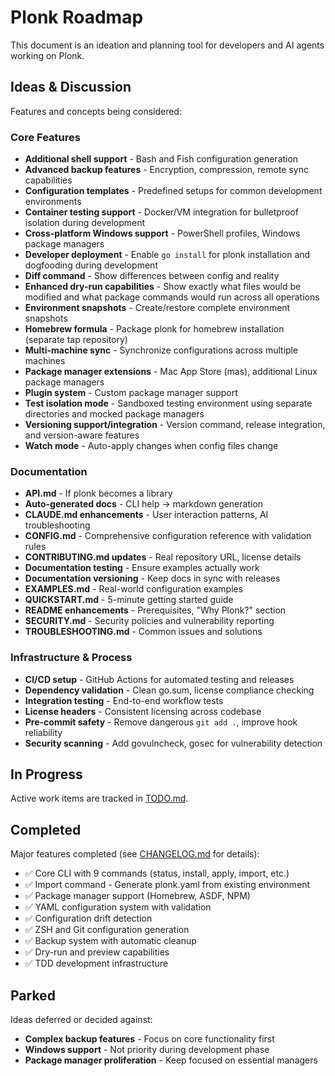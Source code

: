 # Plonk Roadmap

This document is an ideation and planning tool for developers and AI agents working on Plonk.

## Ideas & Discussion

Features and concepts being considered:

### Core Features
- **Additional shell support** - Bash and Fish configuration generation
- **Advanced backup features** - Encryption, compression, remote sync capabilities
- **Configuration templates** - Predefined setups for common development environments
- **Container testing support** - Docker/VM integration for bulletproof isolation during development
- **Cross-platform Windows support** - PowerShell profiles, Windows package managers
- **Developer deployment** - Enable `go install` for plonk installation and dogfooding during development
- **Diff command** - Show differences between config and reality
- **Enhanced dry-run capabilities** - Show exactly what files would be modified and what package commands would run across all operations
- **Environment snapshots** - Create/restore complete environment snapshots
- **Homebrew formula** - Package plonk for homebrew installation (separate tap repository)
- **Multi-machine sync** - Synchronize configurations across multiple machines
- **Package manager extensions** - Mac App Store (mas), additional Linux package managers
- **Plugin system** - Custom package manager support
- **Test isolation mode** - Sandboxed testing environment using separate directories and mocked package managers
- **Versioning support/integration** - Version command, release integration, and version-aware features
- **Watch mode** - Auto-apply changes when config files change

### Documentation
- **API.md** - If plonk becomes a library
- **Auto-generated docs** - CLI help → markdown generation
- **CLAUDE.md enhancements** - User interaction patterns, AI troubleshooting
- **CONFIG.md** - Comprehensive configuration reference with validation rules
- **CONTRIBUTING.md updates** - Real repository URL, license details
- **Documentation testing** - Ensure examples actually work
- **Documentation versioning** - Keep docs in sync with releases
- **EXAMPLES.md** - Real-world configuration examples
- **QUICKSTART.md** - 5-minute getting started guide
- **README enhancements** - Prerequisites, "Why Plonk?" section
- **SECURITY.md** - Security policies and vulnerability reporting
- **TROUBLESHOOTING.md** - Common issues and solutions

### Infrastructure & Process
- **CI/CD setup** - GitHub Actions for automated testing and releases
- **Dependency validation** - Clean go.sum, license compliance checking
- **Integration testing** - End-to-end workflow tests
- **License headers** - Consistent licensing across codebase
- **Pre-commit safety** - Remove dangerous `git add .`, improve hook reliability
- **Security scanning** - Add govulncheck, gosec for vulnerability detection

## In Progress

Active work items are tracked in [TODO.md](TODO.md).

## Completed

Major features completed (see [CHANGELOG.md](CHANGELOG.md) for details):

- ✅ Core CLI with 9 commands (status, install, apply, import, etc.)
- ✅ Import command - Generate plonk.yaml from existing environment
- ✅ Package manager support (Homebrew, ASDF, NPM)
- ✅ YAML configuration system with validation
- ✅ Configuration drift detection
- ✅ ZSH and Git configuration generation
- ✅ Backup system with automatic cleanup
- ✅ Dry-run and preview capabilities
- ✅ TDD development infrastructure

## Parked

Ideas deferred or decided against:

- **Complex backup features** - Focus on core functionality first
- **Windows support** - Not priority during development phase
- **Package manager proliferation** - Keep focused on essential managers
